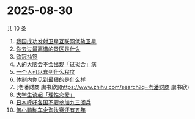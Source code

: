# 2025-08-30

共 10 条

<!-- BEGIN -->
<!-- 最后更新时间 Sat Aug 30 2025 01:09:42 GMT+0800 (China Standard Time) -->

1. [我国成功发射卫星互联网低轨卫星](https://www.zhihu.com/search?q=我国成功发射卫星互联网低轨卫星)
1. [你去过最离谱的景区是什么](https://www.zhihu.com/search?q=你去过最离谱的景区是什么)
1. [欧冠抽签](https://www.zhihu.com/search?q=欧冠抽签)
1. [人的大脑会不会出现「过拟合」病](https://www.zhihu.com/search?q=人的大脑会不会出现「过拟合」病)
1. [一个人可以蠢到什么程度](https://www.zhihu.com/search?q=一个人可以蠢到什么程度)
1. [体制内你见到最狠的是什么样](https://www.zhihu.com/search?q=体制内你见到最狠的是什么样)
1. [老潘财商 虞书欣](https://www.zhihu.com/search?q=老潘财商 虞书欣)
1. [大学生谈起「理性恋爱」](https://www.zhihu.com/search?q=大学生谈起「理性恋爱」)
1. [日本呼吁各国不要参加九三阅兵](https://www.zhihu.com/search?q=日本呼吁各国不要参加九三阅兵)
1. [何小鹏称车企淘汰赛还有五年](https://www.zhihu.com/search?q=何小鹏称车企淘汰赛还有五年)

<!-- END -->
